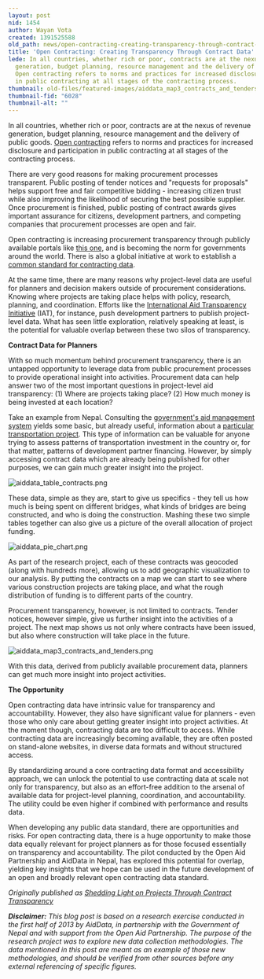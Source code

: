 ```yaml
---
layout: post
nid: 1454
author: Wayan Vota
created: 1391525588
old_path: news/open-contracting-creating-transparency-through-contract-data
title: 'Open Contracting: Creating Transparency Through Contract Data'
lede: In all countries, whether rich or poor, contracts are at the nexus of revenue
  generation, budget planning, resource management and the delivery of public goods.
  Open contracting refers to norms and practices for increased disclosure and participation
  in public contracting at all stages of the contracting process.
thumbnail: old-files/featured-images/aiddata_map3_contracts_and_tenders.png
thumbnail-fid: "6028"
thumbnail-alt: ""
---
```


In all countries, whether rich or poor, contracts are at the nexus of revenue generation, budget planning, resource management and the delivery of public goods. [Open contracting](http://www.open-contracting.org/) refers to norms and practices for increased disclosure and participation in public contracting at all stages of the contracting process.

There are very good reasons for making procurement processes transparent. Public posting of tender notices and "requests for proposals" helps support free and fair competitive bidding - increasing citizen trust while also improving the likelihood of securing the best possible supplier. Once procurement is finished, public posting of contract awards gives important assurance for citizens, development partners, and competing companies that procurement processes are open and fair.

Open contracting is increasing procurement transparency through publicly available portals like [this one](http://www.edolidar.gov.np/), and is becoming the norm for governments around the world. There is also a global initiative at work to establish a [common standard for contracting data](http://www.open-contracting.org/open_contracting_data_standards).

At the same time, there are many reasons why project-level data are useful for planners and decision makers outside of procurement considerations. Knowing where projects are taking place helps with policy, research, planning, and coordination. Efforts like the [International Aid Transparency Initiative](http://www.iatiregistry.org/) (IAT), for instance, push development partners to publish project-level data. What has seen little exploration, relatively speaking at least, is the potential for valuable overlap between these two silos of transparency.

**Contract Data for Planners**

With so much momentum behind procurement transparency, there is an untapped opportunity to leverage data from public procurement processes to provide operational insight into activities. Procurement data can help answer two of the most important questions in project-level aid transparency: (1) Where are projects taking place? (2) How much money is being invested at each location?

Take an example from Nepal. Consulting the [government's aid management system](http://portal.mof.gov.np/) yields some basic, but already useful, information about a [particular transportation project](http://portal.mof.gov.np/projects-search?donors=all&primarysectors=all&locations=all&keywords=Motorable%20Local%20Road%20Bridge%20Program%20Phase%20I). This type of information can be valuable for anyone trying to assess patterns of transportation investment in the country or, for that matter, patterns of development partner financing. However, by simply accessing contract data which are already being published for other purposes, we can gain much greater insight into the project.

![aiddata_table_contracts.png](http://www.openaidmap.org/images/aiddata_table_contracts.png)

These data, simple as they are, start to give us specifics - they tell us how much is being spent on different bridges, what kinds of bridges are being constructed, and who is doing the construction. Mashing these two simple tables together can also give us a picture of the overall allocation of project funding.

![aiddata_pie_chart.png](http://www.openaidmap.org/images/aiddata_pie_chart.png)

As part of the research project, each of these contracts was geocoded (along with hundreds more), allowing us to add geographic visualization to our analysis. By putting the contracts on a map we can start to see where various construction projects are taking place, and what the rough distribution of funding is to different parts of the country.

Procurement transparency, however, is not limited to contracts. Tender notices, however simple, give us further insight into the activities of a project. The next map shows us not only where contracts have been issued, but also where construction will take place in the future.

![aiddata_map3_contracts_and_tenders.png](http://www.openaidmap.org/images/aiddata_map3_contracts_and_tenders.png)

With this data, derived from publicly available procurement data, planners can get much more insight into project activities.

**The Opportunity**

Open contracting data have intrinsic value for transparency and accountability. However, they also have significant value for planners - even those who only care about getting greater insight into project activities. At the moment though, contracting data are too difficult to access. While contracting data are increasingly becoming available, they are often posted on stand-alone websites, in diverse data formats and without structured access.

By standardizing around a core contracting data format and accessibility approach, we can unlock the potential to use contracting data at scale not only for transparency, but also as an effort-free addition to the arsenal of available data for project-level planning, coordination, and accountability. The utility could be even higher if combined with performance and results data.

When developing any public data standard, there are opportunities and risks. For open contracting data, there is a huge opportunity to make those data equally relevant for project planners as for those focused essentially on transparency and accountability. The pilot conducted by the Open Aid Partnership and AidData in Nepal, has explored this potential for overlap, yielding key insights that we hope can be used in the future development of an open and broadly relevant open contracting data standard.

*Originally published as [Shedding Light on Projects Through Contract Transparency](http://www.openaidmap.org/news-contract-transparency.html)*

***Disclaimer:** This blog post is based on a research exercise conducted in the first half of 2013 by AidData, in partnership with the Government of Nepal and with support from the Open Aid Partnership. The purpose of the research project was to explore new data collection methodologies. The data mentioned in this post are meant as an example of those new methodologies, and should be verified from other sources before any external referencing of specific figures.*
